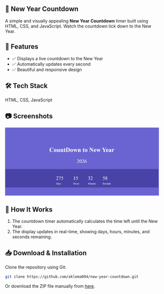 ## 🎉 New Year Countdown  

A simple and visually appealing **New Year Countdown** timer built using HTML, CSS, and JavaScript. Watch the countdown tick down to the New Year.  

## 🚀 Features  
- ✅ Displays a live countdown to the New Year  
- ✅ Automatically updates every second  
- ✅ Beautiful and responsive design 

## 🛠 Tech Stack  
HTML, CSS, JavaScript  

## 📷 Screenshots  
![New Year Countdown Screenshot](image/nyc.jpg)  

## 📌 How It Works  
1. The countdown timer automatically calculates the time left until the New Year.  
2. The display updates in real-time, showing days, hours, minutes, and seconds remaining.    

## 📥 Download & Installation  
Clone the repository using Git:  
```bash
git clone https://github.com/aklema094/new-year-countdown.git
```  
Or download the ZIP file manually from [here](https://github.com/aklema094/new-year-countdown/archive/refs/heads/main.zip).  
